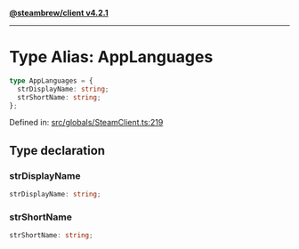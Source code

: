 [**@steambrew/client v4.2.1**](../README.md)

***

# Type Alias: AppLanguages

```ts
type AppLanguages = {
  strDisplayName: string;
  strShortName: string;
};
```

Defined in: [src/globals/SteamClient.ts:219](https://github.com/shdwmtr/plugutil/blob/b52230e3bd417b9353d983856323dee8a90c4f70/client/src/globals/SteamClient.ts#L219)

## Type declaration

### strDisplayName

```ts
strDisplayName: string;
```

### strShortName

```ts
strShortName: string;
```
